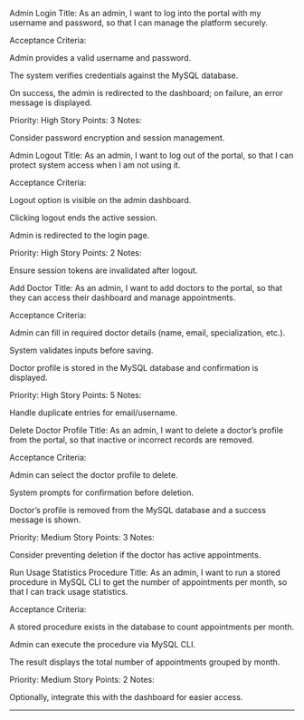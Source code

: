 Admin Login
Title:
As an admin, I want to log into the portal with my username and password, so that I can manage the platform securely.

Acceptance Criteria:

Admin provides a valid username and password.

The system verifies credentials against the MySQL database.

On success, the admin is redirected to the dashboard; on failure, an error message is displayed.

Priority: High
Story Points: 3
Notes:

Consider password encryption and session management.

Admin Logout
Title:
As an admin, I want to log out of the portal, so that I can protect system access when I am not using it.

Acceptance Criteria:

Logout option is visible on the admin dashboard.

Clicking logout ends the active session.

Admin is redirected to the login page.

Priority: High
Story Points: 2
Notes:

Ensure session tokens are invalidated after logout.

Add Doctor
Title:
As an admin, I want to add doctors to the portal, so that they can access their dashboard and manage appointments.

Acceptance Criteria:

Admin can fill in required doctor details (name, email, specialization, etc.).

System validates inputs before saving.

Doctor profile is stored in the MySQL database and confirmation is displayed.

Priority: High
Story Points: 5
Notes:

Handle duplicate entries for email/username.

Delete Doctor Profile
Title:
As an admin, I want to delete a doctor’s profile from the portal, so that inactive or incorrect records are removed.

Acceptance Criteria:

Admin can select the doctor profile to delete.

System prompts for confirmation before deletion.

Doctor’s profile is removed from the MySQL database and a success message is shown.

Priority: Medium
Story Points: 3
Notes:

Consider preventing deletion if the doctor has active appointments.

Run Usage Statistics Procedure
Title:
As an admin, I want to run a stored procedure in MySQL CLI to get the number of appointments per month, so that I can track usage statistics.

Acceptance Criteria:

A stored procedure exists in the database to count appointments per month.

Admin can execute the procedure via MySQL CLI.

The result displays the total number of appointments grouped by month.

Priority: Medium
Story Points: 2
Notes:

Optionally, integrate this with the dashboard for easier access.



------------------------------------------

